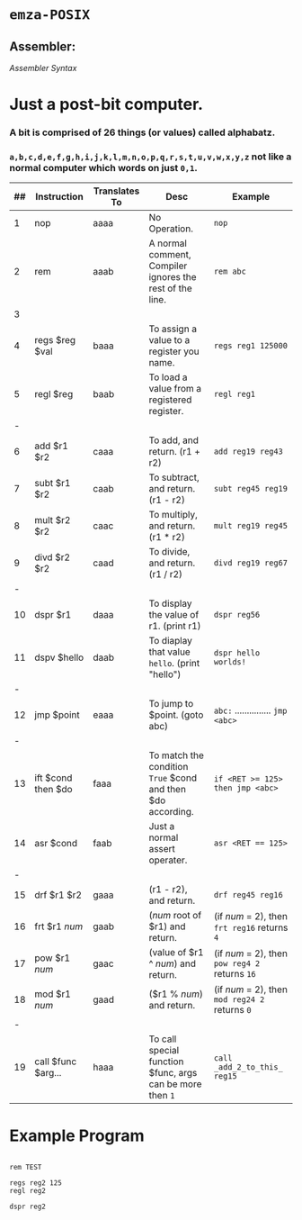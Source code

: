 # `emza-POSIX`

## **Assembler:**

_Assembler Syntax_

# Just a post-bit computer.

### A bit is comprised of 26 things (or values) called alphabatz.
### ```a,b,c,d,e,f,g,h,i,j,k,l,m,n,o,p,q,r,s,t,u,v,w,x,y,z``` not like a normal computer which words on just ```0,1```.

| ## | Instruction    | Translates To | Desc                                                       | Example                |                   
|----|----------------|---------------|------------------------------------------------------------|------------------------|
|1|nop             | aaaa          | No Operation.                                              |`nop`                   |
|2|rem             | aaab          | A normal comment, Compiler ignores the rest of the line.   |`rem abc`               |
|3||                     
|4|regs $reg $val  | baaa          | To assign a value to a register you name.                  |`regs reg1 125000`      |
|5|regl $reg       | baab          | To load a value from a registered register.                |`regl reg1`             |
|-||
|6|add $r1 $r2     | caaa          | To add, and return. (r1 + r2)                              |`add reg19 reg43`       | 
|7|subt $r1 $r2    | caab          | To subtract, and return. (r1 - r2)                         |`subt reg45 reg19`      |
|8|mult $r2 $r2    | caac          | To multiply, and return. (r1 * r2)                         |`mult reg19 reg45`      |
|9|divd $r2 $r2    | caad          | To divide, and return. (r1 / r2)                           |`divd reg19 reg67`      | 
|-||
|10|dspr $r1        | daaa          | To display the value of r1. (print r1)                     |`dspr reg56`            |
|11|dspv $hello     | daab          | To diaplay that value `hello`. (print "hello")             |`dspr hello worlds!`    |
|-||
|12|jmp $point      | eaaa          | To jump to $point. (goto abc)                              |`abc:` ............... `jmp <abc>`
|-||
|13|ift $cond then $do | faaa       | To match the condition `True` $cond and then $do according.|`if <RET >= 125> then jmp <abc>`|
|14|asr $cond       | faab          | Just a normal assert operater.                             |`asr <RET == 125>`      |
|-||
|15|drf $r1 $r2     | gaaa          | (r1 - r2), and return.                                     |`drf reg45 reg16`       |
|16|frt $r1 _num_   | gaab          | (_num_ root of $r1) and return.                            |(if _num_ = 2), then `frt reg16` returns `4`|
|17|pow $r1 _num_   | gaac          | (value of $r1 ^ _num_) and return.                         |(if _num_ = 2), then `pow reg4 2` returns `16`|
|18|mod $r1 _num_   | gaad          | ($r1 % _num_) and return.                                  |(if _num_ = 2), then `mod reg24 2` returns `0`|
|-||
|19|call $func $arg... | haaa       | To call special function $func, args can be more then `1`  |`call _add_2_to_this_ reg15`|





# Example Program
```zasm

rem TEST

regs reg2 125
regl reg2

dspr reg2

```
